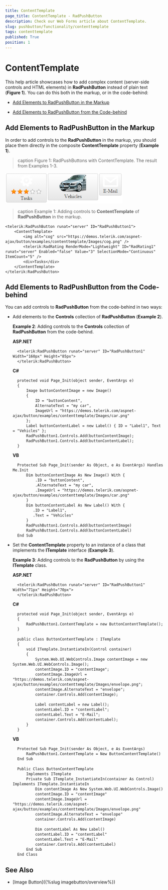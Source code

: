 ```yaml
---
title: ContentTemplate
page_title: ContentTemplate - RadPushButton
description: Check our Web Forms article about ContentTemplate.
slug: pushbutton/functionality/contenttemplate
tags: contenttemplate
published: True
position: 1
---
```


# ContentTemplate

This help article showcases how to add complex content (server-side controls and HTML elements) in **RadPushButton** instead of plain text (**Figure 1**). You can do this both in the markup, or in the code-behind:

* [Add Elements to RadPushButton in the Markup](#add-elements-to-radpushbutton-in-the-markup)

* [Add Elements to RadPushButton from the Code-behind](#add-elements-to-radpushbutton-from-the-code-behind)

## Add Elements to RadPushButton in the Markup

In order to add controls to the **RadPushButton** in the markup, you should place them directly in the composite **ContentTemplate** property (**Example 1**).

>caption Figure 1: RadPushButtons with ContentTemplate. The result from Examples 1-3.

![RadPushButtons with ContentTemplate](images/RadPushButtons-contenttemplate.png)

>caption Example 1: Adding controls to **ContentTemplate** of **RadPushButton** in the markup.

````ASP.NET
<telerik:RadPushButton runat="server" ID="RadPushButton1">
	<ContentTemplate>
        <img alt="cog" src="https://demos.telerik.com/aspnet-ajax/button/examples/contenttemplate/Images/cog.png" />
        <telerik:RadRating RenderMode="Lightweight" ID="RadRating1" runat="server" Enabled="false" Value="3" SelectionMode="Continuous" ItemCount="5" />
		<div>Tasks</div>
	</ContentTemplate>
</telerik:RadPushButton>
````

## Add Elements to RadPushButton from the Code-behind

You can add controls to **RadPushButton** from the code-behind in two ways:

* Add elements to the **Controls** collection of **RadPushButton** (**Example 2**). 

	**Example 2**: Adding controls to the **Controls** collection of **RadPushButton** from the code-behind.

	**ASP.NET**

		<telerik:RadPushButton runat="server" ID="RadPushButton1" Width="160px" Height="85px">
		</telerik:RadPushButton>

	**C#**

		protected void Page_Init(object sender, EventArgs e)
		{
			Image buttonContentImage = new Image()
			{
				ID = "buttonContent",
				AlternateText = "my car",
				ImageUrl = "https://demos.telerik.com/aspnet-ajax/button/examples/contenttemplate/Images/car.png"
			};
			Label buttonContentLabel = new Label() { ID = "Label1", Text = "Vehicles" };
			RadPushButton1.Controls.Add(buttonContentImage);
			RadPushButton1.Controls.Add(buttonContentLabel);
		}
	**VB**

		Protected Sub Page_Init(sender As Object, e As EventArgs) Handles Me.Init
			Dim buttonContentImage As New Image() With {
				.ID = "buttonContent",
				.AlternateText = "my car",
				.ImageUrl = "https://demos.telerik.com/aspnet-ajax/button/examples/contenttemplate/Images/car.png"
			}
			Dim buttonContentLabel As New Label() With {
			   .ID = "Label1",
			   .Text = "Vehicles"
			}
			RadPushButton1.Controls.Add(buttonContentImage)
			RadPushButton1.Controls.Add(buttonContentLabel)
		End Sub

* Set the **ContentTemplate** property to an instance of a class that implements the **ITemplate** interface (**Example 3**).

	**Example 3**: Adding controls to the **RadPushButton** by using the **ITemplate** class.

	**ASP.NET**

		<telerik:RadPushButton runat="server" ID="RadPushButton1" Width="71px" Height="70px">
		</telerik:RadPushButton>

	**C#**

		protected void Page_Init(object sender, EventArgs e)
		{
			RadPushButton1.ContentTemplate = new ButtonContentTemplate();
		}

		public class ButtonContentTemplate : ITemplate
		{
			void ITemplate.InstantiateIn(Control container)
			{
				System.Web.UI.WebControls.Image contentImage = new System.Web.UI.WebControls.Image();
				contentImage.ID = "contentImage";
				contentImage.ImageUrl = "https://demos.telerik.com/aspnet-ajax/button/examples/contenttemplate/Images/envelope.png";
				contentImage.AlternateText = "envelope";
				container.Controls.Add(contentImage);

				Label contentLabel = new Label();
				contentLabel.ID = "contentLabel";
				contentLabel.Text = "E-Mail";
				container.Controls.Add(contentLabel);
			}
		}

	**VB**

		Protected Sub Page_Init(sender As Object, e As EventArgs)
			RadPushButton1.ContentTemplate = New ButtonContentTemplate()
		End Sub

		Public Class ButtonContentTemplate
			Implements ITemplate
			Private Sub ITemplate_InstantiateIn(container As Control) Implements ITemplate.InstantiateIn
				Dim contentImage As New System.Web.UI.WebControls.Image()
				contentImage.ID = "contentImage"
				contentImage.ImageUrl = "https://demos.telerik.com/aspnet-ajax/button/examples/contenttemplate/Images/envelope.png"
				contentImage.AlternateText = "envelope"
				container.Controls.Add(contentImage)

				Dim contentLabel As New Label()
				contentLabel.ID = "contentLabel"
				contentLabel.Text = "E-Mail"
				container.Controls.Add(contentLabel)
			End Sub
		End Class


## See Also



 * [Image Button]({%slug imagebutton/overview%})
